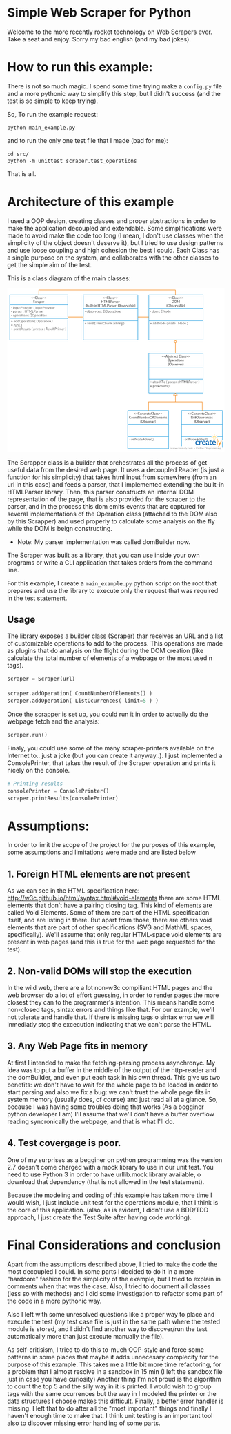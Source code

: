 Simple Web Scraper for Python
=============================

Welcome to the more recently rocket technology on Web Scrapers ever. Take a seat and enjoy. Sorry my bad english (and my bad jokes).


# How to run this example:

There is not so much magic. I spend some time trying make a `config.py` file and a more pythonic
way to simplify this step, but I didn't success (and the test is so simple to keep trying).

So, To run the example request:

```
python main_example.py
```

and to run the only one test file that I made (bad for me):
```
cd src/
python -m unittest scraper.test_operations
```

That is all.

# Architecture of this example

I used a OOP design, creating classes and proper abstractions in order to
make the application decoupled and extendable. Some simplifications were
made to avoid make the code too long (I mean, I don't use classes when
the simplicity of the object doesn't deserve it), but I tried to use
design patterns and use loose coupling and high cohesion the best I could.
Each Class has a single purpose on the system, and collaborates with the
other classes to get the simple aim of the test.

This is a class diagram of the main classes:

![alt text](class_diagram.png "Class Diagram")

The Scrapper class is a builder that orchestrates all the process of get useful
data from the desired web page.
It uses a decoupled Reader (is just a function for his simplicity) that takes
html input from somewhere (from an url in this case) and feeds a parser, that
I implemented extending the built-in HTMLParser library.
Then, this parser constructs an internal DOM representation of the page, that
is also provided for the scraper to the parser, and in the process this dom
emits events that are captured for several implementations of the Operation
class (attached to the DOM also by this Scrapper) and used properly to calculate
some analysis on the fly while the DOM is beign constructing.
* Note: My parser implementation was called domBuilder now.

The Scraper was built as a library, that you can use inside your own programs
or write a CLI application that takes orders from the command line.

For this example, I create a `main_example.py` python script on the root that
prepares and use the library to execute only the request that was required in
the test statement.

## Usage
The library exposes a builder class (Scraper) thar receives an URL and a list
of customizable operations to add to the process. This operations are made as
plugins that do analysis  on the flight during the DOM creation (like calculate
the total number of elements of a webpage or the most used n tags).

```python
scraper = Scraper(url)

scraper.addOperation( CountNumberOfElements() )
scraper.addOperation( ListOcurrences( limit=5 ) )
```

Once the scrapper is set up, you could run it in order to actually do the
webpage fetch and the analysis:
```python
scraper.run()
```

Finaly, you could use some of the many scraper-printers available on the Internet to..
just a joke (but you can create it anyway..). I just implemented a ConsolePrinter, that takes
the result of the Scraper operation and prints it nicely on the console.

```python
# Printing results
consolePrinter = ConsolePrinter()
scraper.printResults(consolePrinter)
```

# Assumptions:

In order to limit the scope of the project for the purposes of this example,
some assumptions and limitations were made and are listed below

## 1. Foreign HTML elements are not present
As we can see in the HTML specification here: <http://w3c.github.io/html/syntax.html#void-elements>
there are some HTML elements that don't have a pairing closing tag. This kind of elements
are called Void Elements.
Some of them are part of the HTML specification itself, and are listing in there.
But apart from those, there are others void elements that are part of other specifications
(SVG and MathML spaces, specifically). We'll assume that only regular HTML-space void elements are
present in web pages (and this is true for the web page requested for the test).

## 2. Non-valid DOMs will stop the execution
In the wild web, there are a lot non-w3c compiliant HTML pages and the web browser do
a lot of effort guessing, in order to render pages the more closest they can to the programmer's
intention. This means handle some non-closed tags, sintax errors and things like that.
For our example, we'll not tolerate and handle that. If there is missing tags o sintax
error we will inmediatly stop the excecution indicating that we can't parse the HTML.

## 3. Any Web Page fits in memory
At first I intended to make the fetching-parsing process asynchronyc. My idea was to
put a buffer in the middle of the output of the http-reader and the domBuilder, and even
put each task in his own thread.
This give us two benefits: we don't have to wait for the whole page to be loaded in order
to start parsing and also we fix a bug: we can't trust the whole page fits in system
memory (usually does, of course) and just read all at a glance.
So, because I was having some troubles doing that works (As a begginer python developer I am)
I'll assume that we'll don't have a buffer overflow reading syncronically the webpage, and that
is what I'll do.

## 4. Test covergage is poor.
One of my surprises as a begginer on python programming was the version 2.7 doesn't come charged
with a mock library to use in our unit test. You need to use Python 3 in order to have urllib.mock
library available, o download that dependency (that is not allowed in the test statement).

Because the modeling and coding of this example has taken more time I would wish, I just
include unit test for the operations module, that I think is the core of this application.
(also, as is evident, I didn't use a BDD/TDD approach, I just create the Test Suite after
having code working).

# Final Considerations and conclusion
Apart from the assumptions described above, I tried to make the code the most decoupled I could.
In some parts I decided to do it in a more "hardcore" fashion for the simplicity of the example,
but I tried to explain in comments when that was the case.
Also, I tried to document all classes (less so with methods) and I
did some investigation to refactor some part of the code in a more pythonic way.

Also I left with some unresolved questions like a proper way to place and execute the test
(my test case file is just in the same path where the tested module is stored, and I didn't
find another way to discover/run the test automatically more than just execute manually the file).

As self-critisism, I tried to do this to-much OOP-style and force some patterns in some
places that maybe it adds unnecesary complecity for the purpose of this example.
This takes me a little bit more time refactoring, for a problem that I almost resolve in a
sandbox in 15 min (I left the sandbox file just in case you have curiosity)
Another thing I'm not proud is the algorithm to count the top 5 and the silly way in it is
printed. I would wish to group tags with the same ocurrences but the way in I modeled the
printer or the data structures I choose makes this difficult.
Finally, a better error handler is missing. I left that to do after all the "most important"
things and finally I haven't enough time to make that. I think unit testing is an important
tool also to discover missing error handling of some parts.
